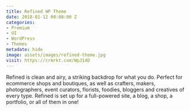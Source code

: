 ```yaml
---
title: Refined WP Theme
date: 2018-01-12 00:00:00 Z
categories:
- Premium
- UI
- WordPress
- Themes
metadate: hide
image: assets/images/refined-theme.jpg
visit: https://crmrkt.com/WpJ14D
---
```


Refined is clean and airy, a striking backdrop for what you do. Perfect for ecommerce shops and boutiques, as well as crafters, makers, photographers, event curators, florists, foodies, bloggers and creatives of every type. Refined is set up for a full-powered site, a blog, a shop, a portfolio, or all of them in one!

